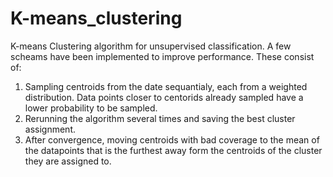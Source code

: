 # K-means_clustering
K-means Clustering algorithm for unsupervised classification. A few scheams have been implemented to improve performance. These consist of:
1. Sampling centroids from the date sequantialy, each from a weighted distribution. Data points closer to centorids already sampled have a lower probability to be sampled.
2. Rerunning the algorithm several times and saving the best cluster assignment.
3. After convergence, moving centroids with bad coverage to the mean of the datapoints that is the furthest away form the centroids of the cluster they are assigned to. 
